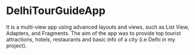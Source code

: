 # DelhiTourGuideApp
It is a multi-view app using advanced layouts and views, such as List View, Adapters, and Fragments. 
The aim of the app was to provide top tourist attractions, hotels, restaurants and basic info of a city (i.e Delhi in my project).
